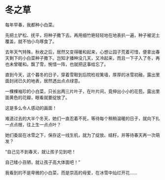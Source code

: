 # 冬之草

每年早春，我都种小白菜。 

先把土铲松、抚平，将种子撒下去。再用细竹筢轻轻地在地表扒一遍，种子被泥土覆盖，就不怕小鸟啄食了。 

去年天气特殊，秋收之后，居然又变得暖和起来，心想让园子荒着可惜，便拿出春天剩下的小白菜种子撒下。岂知才播种没几天，又冷起来，而且一下子入了冬，再也未曾暖和。飘了雪，惋惜一阵，也就把这事给忘了。 

直到今天，这个暮冬的日子，穿着雪鞋到后院检视篱墙，厚厚的冰雪初融，露出里面封闭已久的地表，居然透出点点绿意。 

一棵棵袖珍的小白菜，只长出两三片叶子，在叶片间，竟伸出小小的花苞，露出里面黄色的花瓣，眼看就要绽放了。 

这是多么令人感动的画面！ 

难道过去的大半个冬天，她们一直忍着不死，等待每个稍稍温暖的日子，就向下扎一点点根，往上生一点点叶？ 

她们委屈在冰雪之下，保存这一线生机，就为了绽放、结籽，并等待春天再一次萌发？ 

“自己见不到春天，就让孩子见到吧！ 

自己矮小丑陋，就让孩子高大体面吧！” 

我看到的不是卑微的小白菜，而是崇高的母爱，在冰雪中灿烂开花……
 